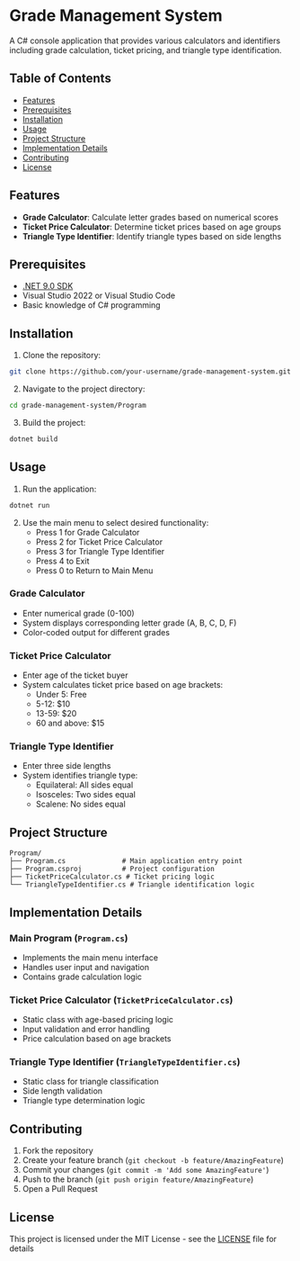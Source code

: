 # Grade Management System

A C# console application that provides various calculators and identifiers including grade calculation, ticket pricing, and triangle type identification.

## Table of Contents

- [Features](#features)
- [Prerequisites](#prerequisites)
- [Installation](#installation)
- [Usage](#usage)
- [Project Structure](#project-structure)
- [Implementation Details](#implementation-details)
- [Contributing](#contributing)
- [License](#license)

## Features

- **Grade Calculator**: Calculate letter grades based on numerical scores
- **Ticket Price Calculator**: Determine ticket prices based on age groups
- **Triangle Type Identifier**: Identify triangle types based on side lengths

## Prerequisites

- [.NET 9.0 SDK](https://dotnet.microsoft.com/download)
- Visual Studio 2022 or Visual Studio Code
- Basic knowledge of C# programming

## Installation

1. Clone the repository:
```bash
git clone https://github.com/your-username/grade-management-system.git
```

2. Navigate to the project directory:
```bash
cd grade-management-system/Program
```

3. Build the project:
```bash
dotnet build
```

## Usage

1. Run the application:
```bash
dotnet run
```

2. Use the main menu to select desired functionality:
   - Press 1 for Grade Calculator
   - Press 2 for Ticket Price Calculator
   - Press 3 for Triangle Type Identifier
   - Press 4 to Exit
   - Press 0 to Return to Main Menu

### Grade Calculator
- Enter numerical grade (0-100)
- System displays corresponding letter grade (A, B, C, D, F)
- Color-coded output for different grades

### Ticket Price Calculator
- Enter age of the ticket buyer
- System calculates ticket price based on age brackets:
  - Under 5: Free
  - 5-12: $10
  - 13-59: $20
  - 60 and above: $15

### Triangle Type Identifier
- Enter three side lengths
- System identifies triangle type:
  - Equilateral: All sides equal
  - Isosceles: Two sides equal
  - Scalene: No sides equal

## Project Structure

```
Program/
├── Program.cs              # Main application entry point
├── Program.csproj          # Project configuration
├── TicketPriceCalculator.cs # Ticket pricing logic
└── TriangleTypeIdentifier.cs # Triangle identification logic
```

## Implementation Details

### Main Program (`Program.cs`)
- Implements the main menu interface
- Handles user input and navigation
- Contains grade calculation logic

### Ticket Price Calculator (`TicketPriceCalculator.cs`)
- Static class with age-based pricing logic
- Input validation and error handling
- Price calculation based on age brackets

### Triangle Type Identifier (`TriangleTypeIdentifier.cs`)
- Static class for triangle classification
- Side length validation
- Triangle type determination logic

## Contributing

1. Fork the repository
2. Create your feature branch (`git checkout -b feature/AmazingFeature`)
3. Commit your changes (`git commit -m 'Add some AmazingFeature'`)
4. Push to the branch (`git push origin feature/AmazingFeature`)
5. Open a Pull Request

## License

This project is licensed under the MIT License - see the [LICENSE](LICENSE) file for details
